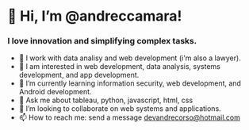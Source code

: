 # 👋 Hi, I’m @andreccamara!

### I love innovation and simplifying complex tasks.
- 🔭 I work with data analisy and web development (i'm also a lawyer).
- 👀 I am interested in web development, data analysis, systems development, and app development.
- 🌱 I’m currently learning information security, web development, and Android development.
- 💬 Ask me about tableau, python, javascript, html, css
- 💞️ I’m looking to collaborate on web systems and applications.
- 📫 How to reach me: send a message devandrecorso@hotmail.com

<!---
andreccamara/andreccamara is a ✨ special ✨ repository because its `README.md` (this file) appears on your GitHub profile.
You can click the Preview link to take a look at your changes.
--->
